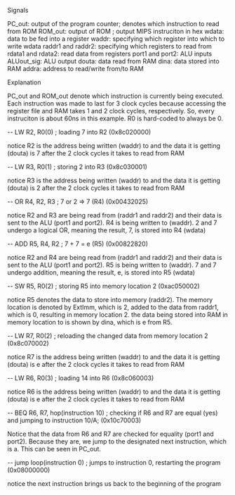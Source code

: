 Signals

PC_out: output of the program counter; denotes which instruction to read from ROM
ROM_out: output of ROM ; output MIPS instruciton in hex
wdata: data to be fed into a register
waddr: specifying which register into which to write wdata
raddr1 and raddr2: specifying which registers to read from
rdata1 and rdata2: read data from registers
port1 and port2: ALU inputs
ALUout_sig: ALU output
douta: data read from RAM
dina: data stored into RAM
addra: address to read/write from/to RAM

Explanation

PC_out and ROM_out denote which instruction is currently being executed. Each instruction was made to last for 3 clock cycles because accessing the register file and RAM takes 1 and 2 clock cycles, respectively. So, every instruciton is about 60ns in this example. R0 is hard-coded to always be 0.

-- LW R2, R0(0) ; loading 7 into R2 (0x8c020000)

notice R2 is the address being written (waddr) to and the data it is getting (douta) is 7 after the 2 clock cycles it takes to read from RAM

-- LW R3, R0(1) ; storing 2 into R3 (0x8c030001)

notice R3 is the address being written (waddr) to and the data it is getting (douta) is 2 after the 2 clock cycles it takes to read from RAM

-- OR R4, R2, R3 ; 7 or 2 => 7 (R4) (0x00432025)

notice R2 and R3 are being read from (raddr1 and raddr2) and their data is sent to the ALU (port1 and port2). R4 is being written to (waddr). 2 and 7 undergo a logical OR, meaning the result, 7, is stored into R4 (wdata)

-- ADD R5, R4, R2 ; 7 + 7 = e (R5) (0x00822820)

notice R2 and R4 are being read from (raddr1 and raddr2) and their data is sent to the ALU (port1 and port2). R5 is being written to (waddr). 7 and 7 undergo addition, meaning the result, e, is stored into R5 (wdata)

-- SW R5, R0(2) ; storing R5 into memory location 2 (0xac050002)

notice R5 denotes the data to store into memory (raddr2). The memory location is denoted by ExtImm, which is 2, added to the data from raddr1, which is 0, resulting in memory location 2. the data being stored into RAM in memory location to is shown by dina, which is e from R5.


-- LW R7, R0(2) ; reloading the changed data from memory location 2  (0x8c070002)

notice R7 is the address being written (waddr) to and the data it is getting (douta) is e after the 2 clock cycles it takes to read from RAM

-- LW R6, R0(3) ; loading 14 into R6 (0x8c060003)

notice R6 is the address being written (waddr) to and the data it is getting (douta) is e after the 2 clock cycles it takes to read from RAM

-- BEQ R6, R7, hop(instruction 10) ; checking if R6 and R7 are equal (yes) and jumping to instruction 10/A; (0x10c70003)

Notice that the data from R6 and R7 are checked for equality (port1 and port2). Because they are, we jump to the designated next instruction, which is a. This can be seen in PC_out.

-- jump loop(instruction 0) ; jumps to instruction 0, restarting the program (0x08000000)

notice the next instruction brings us back to the beginning of the program
